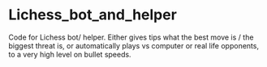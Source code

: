 # Lichess_bot_and_helper
Code for Lichess bot/ helper. Either gives tips what the best move is / the biggest threat is, or automatically plays vs computer or real life opponents, to a very high level on bullet speeds.
